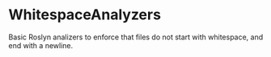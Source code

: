 # WhitespaceAnalyzers
Basic Roslyn analizers to enforce that files do not start with whitespace, and end with a newline.
